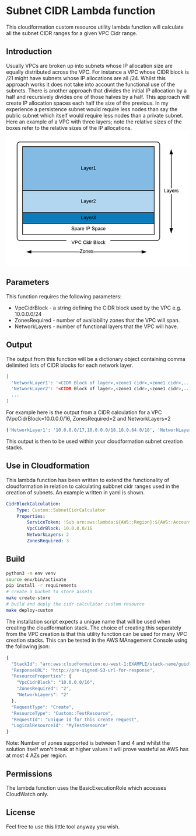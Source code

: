 # Subnet CIDR Lambda function
This cloudformation custom resource utility lambda function will calculate all the subnet CIDR ranges for a given VPC Cidr range.
## Introduction
Usually VPCs are broken up into subnets whose IP allocation size are equally distributed across the VPC. For instance a VPC whose CIDR block is /21 might have subnets whose IP allocations are all /24. 
Whilst this approach works it does not take into account the functional use of the subnets.  There is another approach that divides the initial IP allocation by a half and recursively divides one of those halves by a half.  This approach will create IP allocation spaces each half the size of the previous.  In my experience a persistence subnet would require less nodes than say the public subnet which itself would require less nodes than a private subnet.
Here an example of a VPC with three layers; note the relative sizes of the boxes refer to the relative sizes of the IP allocations.
![Example VPC](https://github.com/SteveHodson/BaseNetwork/blob/master/custom/Calculator.png "Example VPC")

## Parameters
This function requires the following parameters:
* VpcCidrBlock - a string defining the CIDR block used by the VPC e.g. 10.0.0.0/24
* ZonesRequired - number of availability zones that the VPC will span.
* NetworkLayers - number of functional layers that the VPC will have.

## Output
The output from this function will be a dictionary object containing comma delimited lists of CIDR blocks for each network layer.
```sh
[
  'NetworkLayer1': '<CIDR Block of layer>,<zone1 cidr>,<zone1 cidr>,...',
  'NetworkLayer2': '<CIDR Block of layer>,<zone1 cidr>,<zone1 cidr>,...',
  ...
]
```
For example here is the output from a CIDR calculation for a VPC (VpcCidrBlock=10.0.0.0/16, ZonesRequired=2 and NetworkLayers=2
```sh
{'NetworkLayer1': '10.0.0.0/17,10.0.0.0/18,10.0.64.0/18', 'NetworkLayer2': '10.0.128.0/18,10.0.128.0/19,10.0.160.0/19'}
```
This output is then to be used within your cloudformation subnet creation stacks.
## Use in Cloudformation
This lambda function has been written to extend the functionality of cloudformation in relation to calculating subbnet cidr ranges used in the creation of subnets.  An example written in yaml is shown.
```yaml
CidrBlockCalculation:
    Type: Custom::SubnetCidrCalculator
    Properties:
        ServiceToken: !Sub arn:aws:lambda:${AWS::Region}:${AWS::AccountId}:function:SubnetCidrCalculator
        VpcCidrBlock: 10.0.0.0/16
        NetworkLayers: 2
        ZonesRequired: 3
```
## Build
```sh
python3 -m env venv
source env/bin/activate
pip install -r requirements
# create a bucket to store assets
make create-store
# build and deply the cidr calculator custom resource
make deploy-custom
```
The installation script expects a unique name that will be used when creating the cloudformation stack.  The choice of creating this separately from the VPC creation is that this utility function can be used for many VPC creation stacks.
This can be tested in the AWS MAnagement Console using the following json:
```javascript
{
  "StackId": "arn:aws:cloudformation:eu-west-1:EXAMPLE/stack-name/guid",
  "ResponseURL": "http://pre-signed-S3-url-for-response",
  "ResourceProperties": {
    "VpcCidrBlock": "10.0.0.0/16",
    "ZonesRequired": "2",
    "NetworkLayers": "2"
  },
  "RequestType": "Create",
  "ResourceType": "Custom::TestResource",
  "RequestId": "unique id for this create request",
  "LogicalResourceId": "MyTestResource"
}
```
Note: Number of zones supported is between 1 and 4 and whilst the solution itself won't break at higher values it will prove wasteful as AWS has at most 4 AZs per region.
## Permissions
The lambda function uses the BasicExecutionRole which accesses CloudWatch only.
## License
Feel free to use this little tool anyway you wish.
